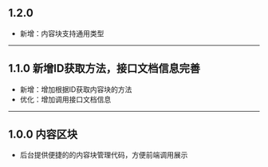 ## 1.2.0

- 新增：内容块支持通用类型

---

## 1.1.0 新增ID获取方法，接口文档信息完善

- 新增：增加根据ID获取内容块的方法
- 优化：增加调用接口文档信息

---

## 1.0.0 内容区块

- 后台提供便捷的的内容块管理代码，方便前端调用展示

